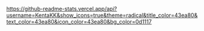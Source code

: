 https://github-readme-stats.vercel.app/api?username=KentaKK&show_icons=true&theme=radical&title_color=43ea80&text_color=43ea80&icon_color=43ea80&bg_color=0d1117
